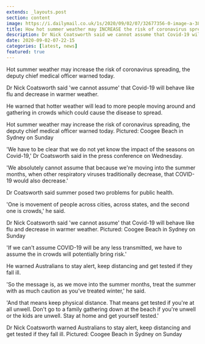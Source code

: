 ```yaml
---
extends: _layouts.post
section: content
image: https://i.dailymail.co.uk/1s/2020/09/02/07/32677356-0-image-a-38_1599027525907.jpg 
title: How hot summer weather may INCREASE the risk of coronavirus spreading 
description: Dr Nick Coatsworth said we cannot assume that Covid-19 will behave like flu and decrease in warmer weather. He warned that hotter weather will lead to more people moving around. 
date: 2020-09-02-07-22-15 
categories: [latest, news] 
featured: true 
--- 
```

Hot summer weather may increase the risk of coronavirus spreading, the deputy chief medical officer warned today.

Dr Nick Coatsworth said 'we cannot assume' that Covid-19 will behave like flu and decrease in warmer weather.

He warned that hotter weather will lead to more people moving around and gathering in crowds which could cause the disease to spread.

Hot summer weather may increase the risk of coronavirus spreading, the deputy chief medical officer warned today. Pictured: Coogee Beach in Sydney on Sunday

'We have to be clear that we do not yet know the impact of the seasons on Covid-19,' Dr Coatsworth said in the press conference on Wednesday. 

'We absolutely cannot assume that because we're moving into the summer months, when other respiratory viruses traditionally decrease, that COVID-19 would also decrease.'

Dr Coatsworth said summer posed two problems for public health. 

'One is movement of people across cities, across states, and the second one is crowds,' he said. 

Dr Nick Coatsworth said 'we cannot assume' that Covid-19 will behave like flu and decrease in warmer weather. Pictured: Coogee Beach in Sydney on Sunday

'If we can't assume COVID-19 will be any less transmitted, we have to assume the in crowds will potentially bring risk.'

He warned Australians to stay alert, keep distancing and get tested if they fall ill. 

'So the message is, as we move into the summer months, treat the summer with as much caution as you've treated winter,' he said.

'And that means keep physical distance. That means get tested if you're at all unwell. Don't go to a family gathering down at the beach if you're unwell or the kids are unwell. Stay at home and get yourself tested.'

Dr Nick Coatsworth warned Australians to stay alert, keep distancing and get tested if they fall ill. Pictured: Coogee Beach in Sydney on Sunday

